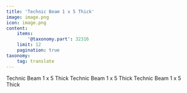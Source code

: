 ```yaml
---
title: 'Technic Beam 1 x 5 Thick'
image: image.png
icon: image.png
content:
    items:
        '@taxonomy.part': 32316
    limit: 12
    pagination: true
taxonomy:
    tag: translate
---
```


Technic Beam 1 x 5 Thick
Technic Beam 1 x 5 Thick
Technic Beam 1 x 5 Thick
